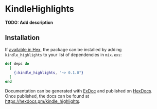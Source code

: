 # KindleHighlights

**TODO: Add description**

## Installation

If [available in Hex](https://hex.pm/docs/publish), the package can be installed
by adding `kindle_highlights` to your list of dependencies in `mix.exs`:

```elixir
def deps do
  [
    {:kindle_highlights, "~> 0.1.0"}
  ]
end
```

Documentation can be generated with [ExDoc](https://github.com/elixir-lang/ex_doc)
and published on [HexDocs](https://hexdocs.pm). Once published, the docs can
be found at <https://hexdocs.pm/kindle_highlights>.

